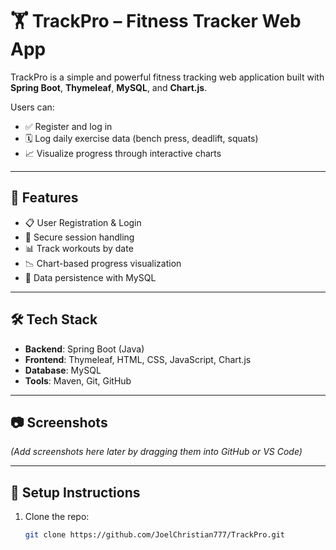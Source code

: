 # 🏋️ TrackPro – Fitness Tracker Web App

TrackPro is a simple and powerful fitness tracking web application built with **Spring Boot**, **Thymeleaf**, **MySQL**, and **Chart.js**.

Users can:
- ✅ Register and log in
- 🗓️ Log daily exercise data (bench press, deadlift, squats)
- 📈 Visualize progress through interactive charts

---

## 🚀 Features

- 📋 User Registration & Login
- 🔐 Secure session handling
- 📊 Track workouts by date
- 📉 Chart-based progress visualization
- 💾 Data persistence with MySQL

---

## 🛠️ Tech Stack

- **Backend**: Spring Boot (Java)
- **Frontend**: Thymeleaf, HTML, CSS, JavaScript, Chart.js
- **Database**: MySQL
- **Tools**: Maven, Git, GitHub

---

## 📷 Screenshots

*(Add screenshots here later by dragging them into GitHub or VS Code)*

---

## 🔧 Setup Instructions

1. Clone the repo:
   ```bash
   git clone https://github.com/JoelChristian777/TrackPro.git
